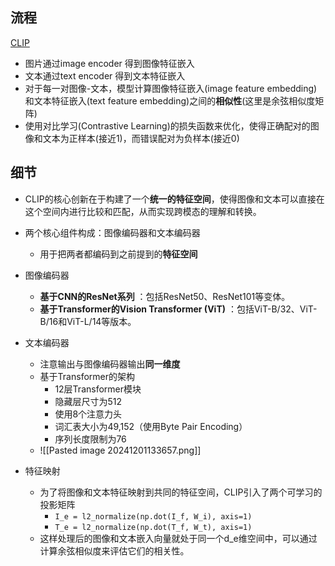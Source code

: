 ## 流程

[CLIP](https://blog.csdn.net/weixin_49787382/article/details/143176470)
- 图片通过image encoder 得到图像特征嵌入
- 文本通过text encoder 得到文本特征嵌入
- 对于每一对图像-文本，模型计算图像特征嵌入(image feature embedding)和文本特征嵌入(text feature embedding)之间的**相似性**(这里是余弦相似度矩阵)
- 使用对比学习(Contrastive Learning)的损失函数来优化，使得正确配对的图像和文本为正样本(接近1)，而错误配对为负样本(接近0)

## 细节

- CLIP的核心创新在于构建了一个**统一的特征空间**，使得图像和文本可以直接在这个空间内进行比较和匹配，从而实现跨模态的理解和转换。
- 两个核心组件构成：图像编码器和文本编码器
	- 用于把两者都编码到之前提到的**特征空间**

- 图像编码器
	- **基于CNN的ResNet系列** ：包括ResNet50、ResNet101等变体。
	- **基于Transformer的Vision Transformer (ViT)** ：包括ViT-B/32、ViT-B/16和ViT-L/14等版本。
- 文本编码器
	- 注意输出与图像编码器输出**同一维度**
	- 基于Transformer的架构
		- 12层Transformer模块
		- 隐藏层尺寸为512
		- 使用8个注意力头
		- 词汇表大小为49,152（使用Byte Pair Encoding）
		- 序列长度限制为76
	- ![[Pasted image 20241201133657.png]]
- 特征映射
	- 为了将图像和文本特征映射到共同的特征空间，CLIP引入了两个可学习的投影矩阵
		- `I_e = l2_normalize(np.dot(I_f, W_i), axis=1)`
		- `T_e = l2_normalize(np.dot(T_f, W_t), axis=1)`
	- 这样处理后的图像和文本嵌入向量就处于同一个d_e维空间中，可以通过计算余弦相似度来评估它们的相关性。



